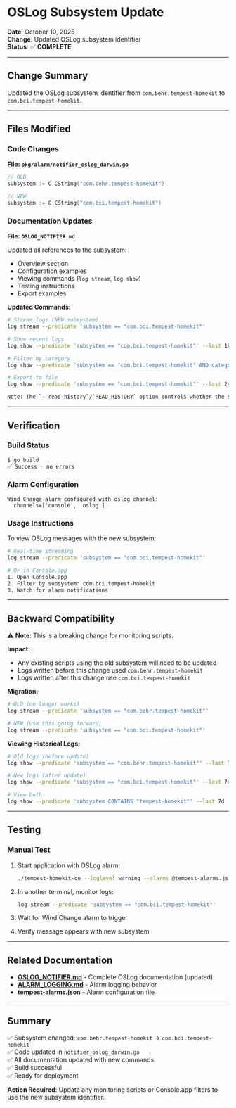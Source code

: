 # OSLog Subsystem Update

**Date**: October 10, 2025  
**Change**: Updated OSLog subsystem identifier  
**Status**: ✅ **COMPLETE**

---

## Change Summary

Updated the OSLog subsystem identifier from `com.behr.tempest-homekit` to `com.bci.tempest-homekit`.

---

## Files Modified

### Code Changes

**File: `pkg/alarm/notifier_oslog_darwin.go`**
```go
// OLD
subsystem := C.CString("com.behr.tempest-homekit")

// NEW
subsystem := C.CString("com.bci.tempest-homekit")
```

### Documentation Updates

**File: `OSLOG_NOTIFIER.md`**

Updated all references to the subsystem:
- Overview section
- Configuration examples  
- Viewing commands (`log stream`, `log show`)
- Testing instructions
- Export examples

**Updated Commands:**
```bash
# Stream logs (NEW subsystem)
log stream --predicate 'subsystem == "com.bci.tempest-homekit"'

# Show recent logs
log show --predicate 'subsystem == "com.bci.tempest-homekit"' --last 1h --info

# Filter by category
log show --predicate 'subsystem == "com.bci.tempest-homekit" AND category == "alarm"' --last 1h

# Export to file
log show --predicate 'subsystem == "com.bci.tempest-homekit"' --last 24h > alarms.log

Note: The `--read-history`/`READ_HISTORY` option controls whether the service preloads historical observations on startup (it preloads up to `HISTORY_POINTS` observations). The `--chart-history`/`CHART_HISTORY_HOURS` setting controls the time range shown on charts (default 24 hours).
```

---

## Verification

### Build Status
```bash
$ go build
✅ Success - no errors
```

### Alarm Configuration
```
Wind Change alarm configured with oslog channel:
  channels=['console', 'oslog']
```

### Usage Instructions

To view OSLog messages with the new subsystem:

```bash
# Real-time streaming
log stream --predicate 'subsystem == "com.bci.tempest-homekit"'

# Or in Console.app
1. Open Console.app
2. Filter by subsystem: com.bci.tempest-homekit
3. Watch for alarm notifications
```

---

## Backward Compatibility

⚠️ **Note**: This is a breaking change for monitoring scripts.

**Impact:**
- Any existing scripts using the old subsystem will need to be updated
- Logs written before this change used `com.behr.tempest-homekit`
- Logs written after this change use `com.bci.tempest-homekit`

**Migration:**
```bash
# OLD (no longer works)
log stream --predicate 'subsystem == "com.behr.tempest-homekit"'

# NEW (use this going forward)
log stream --predicate 'subsystem == "com.bci.tempest-homekit"'
```

**Viewing Historical Logs:**
```bash
# Old logs (before update)
log show --predicate 'subsystem == "com.behr.tempest-homekit"' --last 7d

# New logs (after update)
log show --predicate 'subsystem == "com.bci.tempest-homekit"' --last 7d

# View both
log show --predicate 'subsystem CONTAINS "tempest-homekit"' --last 7d
```

---

## Testing

### Manual Test

1. Start application with OSLog alarm:
   ```bash
   ./tempest-homekit-go --loglevel warning --alarms @tempest-alarms.json
   ```

2. In another terminal, monitor logs:
   ```bash
   log stream --predicate 'subsystem == "com.bci.tempest-homekit"'
   ```

3. Wait for Wind Change alarm to trigger

4. Verify message appears with new subsystem

---

## Related Documentation

- **[OSLOG_NOTIFIER.md](OSLOG_NOTIFIER.md)** - Complete OSLog documentation (updated)
- **[ALARM_LOGGING.md](ALARM_LOGGING.md)** - Alarm logging behavior
- **[tempest-alarms.json](tempest-alarms.json)** - Alarm configuration file

---

## Summary

✅ Subsystem changed: `com.behr.tempest-homekit` → `com.bci.tempest-homekit`  
✅ Code updated in `notifier_oslog_darwin.go`  
✅ All documentation updated with new commands  
✅ Build successful  
✅ Ready for deployment

**Action Required**: Update any monitoring scripts or Console.app filters to use the new subsystem identifier.
